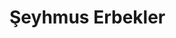 <!DOCTYPE html>
   <html>
      <body>
          <h1>Şeyhmus Erbekler </h1>
      </body>
   </html>
